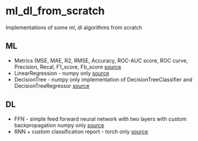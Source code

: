 # ml_dl_from_scratch
Implementations of some ml, dl algorithms from scratch

## ML
* Metrics (MSE, MAE, R2, RMSE, Accuracy, ROC-AUC score, ROC curve, Precision, Recal, F1_score, Fb_score [source](./metrics)
* LinearRegression - numpy only [source](linear_regression/model.py)
* DecisionTree - numpy only implementation of DecisionTreeClassifier and DecisionTreeRegressor [source](./decision_tree)
## DL
* FFN - simple feed forward neural network with two layers with custom backpropagation numpy only [source](./feed_forward_nn_classification/)
* RNN + custom classification report - torch only [source](./vanilla_rnn/)
